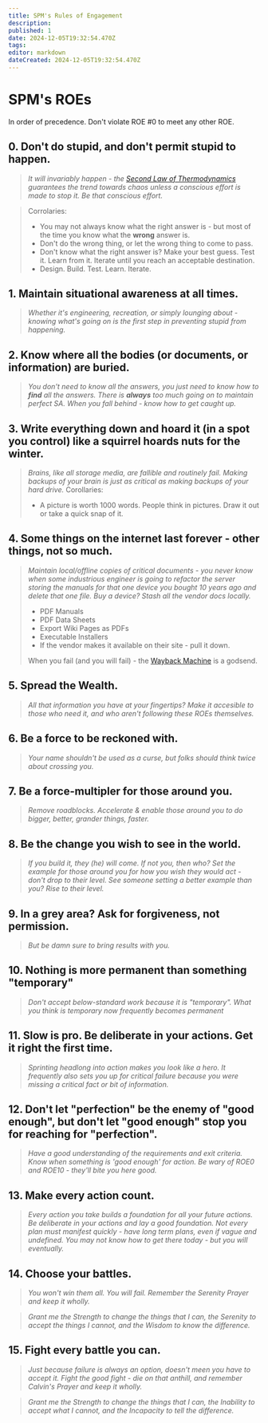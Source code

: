 ```yaml
---
title: SPM's Rules of Engagement
description: 
published: 1
date: 2024-12-05T19:32:54.470Z
tags: 
editor: markdown
dateCreated: 2024-12-05T19:32:54.470Z
---
```


# SPM's ROEs

In order of precedence.  Don't violate ROE #0 to meet any other ROE.

## 0. Don't do stupid, and don't permit stupid to happen.
> *It will invariably happen - the [Second Law of Thermodynamics](https://en.wikipedia.org/wiki/Entropy#Second_law_of_thermodynamics) guarantees the trend towards chaos unless a conscious effort is made to stop it.  Be that conscious effort.*

> Corrolaries:
> * You may not always know what the right answer is - but most of the time you know what the **wrong** answer is.  
> * Don't do the wrong thing, or let the wrong thing to come to pass.  
> * Don't know what the right answer is?  Make your best guess.  Test it. Learn from it.  Iterate until you reach an acceptable destination.
> * Design. Build. Test. Learn. Iterate.

## 1. Maintain situational awareness at all times.
> *Whether it's engineering, recreation, or simply lounging about - knowing what's going on is the first step in preventing stupid from happening.*

## 2. Know where all the bodies (or documents, or information) are buried.
> *You don't need to know all the answers, you just need to know how to **find** all the answers.  There is **always** too much going on to maintain perfect SA.  When you fall behind - know how to get caught up.* 

## 3. Write everything down and hoard it (in a spot you control) like a squirrel hoards nuts for the winter.
> *Brains, like all storage media, are fallible and routinely fail.  Making backups of your brain is just as critical as making backups of your hard drive.*
> Corollaries:
> * A picture is worth 1000 words.  People think in pictures.  Draw it out or take a quick snap of it.

## 4. Some things on the internet last forever - other things, not so much.
  
> *Maintain local/offline copies of critical documents - you never know when some industrious engineer is going to refactor the server storing the manuals for that one device you bought 10 years ago and delete that one file.  Buy a device?  Stash all the vendor docs locally.*
> * PDF Manuals
> * PDF Data Sheets
> * Export Wiki Pages as PDFs
> * Executable Installers
> * If the vendor makes it available on their site - pull it down.
>
> When you fail (and you will fail) - the [Wayback Machine](https://web.archive.org/) is a godsend.

## 5. Spread the Wealth.
> *All that information you have at your fingertips?  Make it accesible to those who need it, and who aren't following these ROEs themselves.*

## 6. Be a force to be reckoned with.
> *Your name shouldn't be used as a curse, but folks should think twice about crossing you.*

## 7. Be a force-multipler for those around you.
> *Remove roadblocks.  Accelerate & enable those around you to do bigger, better, grander things, faster.*

## 8. Be the change you wish to see in the world.
> *If you build it, they (he) will come.  If not you, then who?  Set the example for those around you for how you wish they would act - don't drop to their level.  See someone setting a better example than you?  Rise to their level.*

## 9. In a grey area? Ask for forgiveness, not permission.
> *But be damn sure to bring results with you.*

## 10. Nothing is more permanent than something "temporary"
> *Don't accept below-standard work because it is "temporary".  What you think is temporary now frequently becomes permanent*

## 11. Slow is pro. Be deliberate in your actions.  Get it right the first time.
> *Sprinting headlong into action makes you look like a hero.  It frequently also sets you up for critical failure because you were missing a critical fact or bit of information.*

## 12. Don't let "perfection" be the enemy of "good enough", but don't let "good enough" stop you for reaching for "perfection".
> *Have a good understanding of the requirements and exit criteria.  Know when something is 'good enough' for action.  Be wary of ROE0 and ROE10 - they'll bite you here good.*

## 13. Make every action count.
> *Every action you take builds a foundation for all your future actions.  Be deliberate in your actions and lay a good foundation.  Not every plan must manifest quickly - have long term plans, even if vague and undefined.  You may not know how to get there today - but you will eventually.*

## 14. Choose your battles.
> *You won't win them all.  You will fail.  Remember the Serenity Prayer and keep it wholly.*

> *Grant me the Strength to change the things that I can, the Serenity to accept the things I cannot, and the Wisdom to know the difference.*

## 15. Fight every battle you can.
> *Just because failure is always an option, doesn't meen you have to accept it.  Fight the good fight - die on that anthill, and remember Calvin's Prayer and keep it wholly.*

> *Grant me the Strength to change the things that I can, the Inability to accept what I cannot, and the Incapacity to tell the difference.*